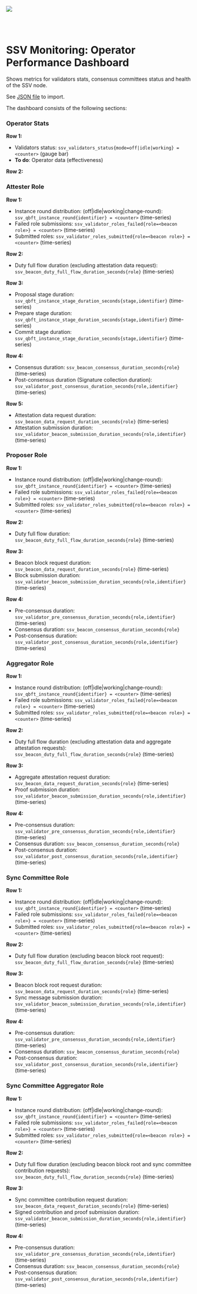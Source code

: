 [<img src="../docs/resources/ssv_header_image.png" >](https://www.ssvlabs.io/)

<br>
<br>


# SSV Monitoring: Operator Performance Dashboard

Shows metrics for validators stats, consensus committees status and health of the SSV node.

See [JSON file](./dashboard_ssv_operator_performance.json) to import.

The dashboard consists of the following sections:

### Operator Stats

**Row 1:**
* Validators status: `ssv_validators_status{mode=off|idle|working} = <counter>` (gauge bar)
* **To do**: Operator data (effectiveness)

**Row 2:**

### Attester Role

**Row 1:**
* Instance round distribution: (off|idle|working|change-round): `ssv_qbft_instance_round{identifier} = <counter>` (time-series)
* Failed role submissions: `ssv_validator_roles_failed{role=<beacon role>} = <counter>` (time-series)
* Submitted roles: `ssv_validator_roles_submitted{role=<beacon role>} = <counter>` (time-series)

**Row 2:**
* Duty full flow duration (excluding attestation data request): `ssv_beacon_duty_full_flow_duration_seconds{role}` (time-series)

**Row 3:**
* Proposal stage duration: `ssv_qbft_instance_stage_duration_seconds{stage,identifier}` (time-series)
* Prepare stage duration: `ssv_qbft_instance_stage_duration_seconds{stage,identifier}` (time-series)
* Commit stage duration: `ssv_qbft_instance_stage_duration_seconds{stage,identifier}` (time-series)

**Row 4:**
* Consensus duration: `ssv_beacon_consensus_duration_seconds{role}` (time-series)
* Post-consensus duration (Signature collection duration): `ssv_validator_post_consensus_duration_seconds{role,identifier}` (time-series)

**Row 5:**
* Attestation data request duration: `ssv_beacon_data_request_duration_seconds{role}` (time-series)
* Attestation submission duration: `ssv_validator_beacon_submission_duration_seconds{role,identifier}` (time-series)

### Proposer Role

**Row 1:**
* Instance round distribution: (off|idle|working|change-round): `ssv_qbft_instance_round{identifier} = <counter>` (time-series)
* Failed role submissions: `ssv_validator_roles_failed{role=<beacon role>} = <counter>` (time-series)
* Submitted roles: `ssv_validator_roles_submitted{role=<beacon role>} = <counter>` (time-series)

**Row 2:**
* Duty full flow duration: `ssv_beacon_duty_full_flow_duration_seconds{role}` (time-series)

**Row 3:**
* Beacon block request duration: `ssv_beacon_data_request_duration_seconds{role}` (time-series)
* Block submission duration: `ssv_validator_beacon_submission_duration_seconds{role,identifier}` (time-series)

**Row 4:**
* Pre-consensus duration: `ssv_validator_pre_consensus_duration_seconds{role,identifier}` (time-series)
* Consensus duration: `ssv_beacon_consensus_duration_seconds{role}`
* Post-consensus duration: `ssv_validator_post_consensus_duration_seconds{role,identifier}` (time-series)

### Aggregator Role

**Row 1:**
* Instance round distribution: (off|idle|working|change-round): `ssv_qbft_instance_round{identifier} = <counter>` (time-series)
* Failed role submissions: `ssv_validator_roles_failed{role=<beacon role>} = <counter>` (time-series)
* Submitted roles: `ssv_validator_roles_submitted{role=<beacon role>} = <counter>` (time-series)

**Row 2:**
* Duty full flow duration (excluding attestation data and aggregate attestation requests): `ssv_beacon_duty_full_flow_duration_seconds{role}` (time-series)

**Row 3:**
* Aggregate attestation request duration: `ssv_beacon_data_request_duration_seconds{role}` (time-series)
* Proof submission duration: `ssv_validator_beacon_submission_duration_seconds{role,identifier}` (time-series)

**Row 4:**
* Pre-consensus duration: `ssv_validator_pre_consensus_duration_seconds{role,identifier}` (time-series)
* Consensus duration: `ssv_beacon_consensus_duration_seconds{role}`
* Post-consensus duration: `ssv_validator_post_consensus_duration_seconds{role,identifier}` (time-series)

### Sync Committee Role

**Row 1:**
* Instance round distribution: (off|idle|working|change-round): `ssv_qbft_instance_round{identifier} = <counter>` (time-series)
* Failed role submissions: `ssv_validator_roles_failed{role=<beacon role>} = <counter>` (time-series)
* Submitted roles: `ssv_validator_roles_submitted{role=<beacon role>} = <counter>` (time-series)

**Row 2:**
* Duty full flow duration (excluding beacon block root request): `ssv_beacon_duty_full_flow_duration_seconds{role}` (time-series)

**Row 3:**
* Beacon block root request duration: `ssv_beacon_data_request_duration_seconds{role}` (time-series)
* Sync message submission duration: `ssv_validator_beacon_submission_duration_seconds{role,identifier}` (time-series)

**Row 4:**
* Pre-consensus duration: `ssv_validator_pre_consensus_duration_seconds{role,identifier}` (time-series)
* Consensus duration: `ssv_beacon_consensus_duration_seconds{role}`
* Post-consensus duration: `ssv_validator_post_consensus_duration_seconds{role,identifier}` (time-series)

### Sync Committee Aggregator Role

**Row 1:**
* Instance round distribution: (off|idle|working|change-round): `ssv_qbft_instance_round{identifier} = <counter>` (time-series)
* Failed role submissions: `ssv_validator_roles_failed{role=<beacon role>} = <counter>` (time-series)
* Submitted roles: `ssv_validator_roles_submitted{role=<beacon role>} = <counter>` (time-series)

**Row 2:**
* Duty full flow duration (excluding beacon block root and sync committee contribution requests): `ssv_beacon_duty_full_flow_duration_seconds{role}` (time-series)

**Row 3:**
* Sync committee contribution request duration: `ssv_beacon_data_request_duration_seconds{role}` (time-series)
* Signed contribution and proof submission duration: `ssv_validator_beacon_submission_duration_seconds{role,identifier}` (time-series)

**Row 4:**
* Pre-consensus duration: `ssv_validator_pre_consensus_duration_seconds{role,identifier}` (time-series)
* Consensus duration: `ssv_beacon_consensus_duration_seconds{role}`
* Post-consensus duration: `ssv_validator_post_consensus_duration_seconds{role,identifier}` (time-series)
